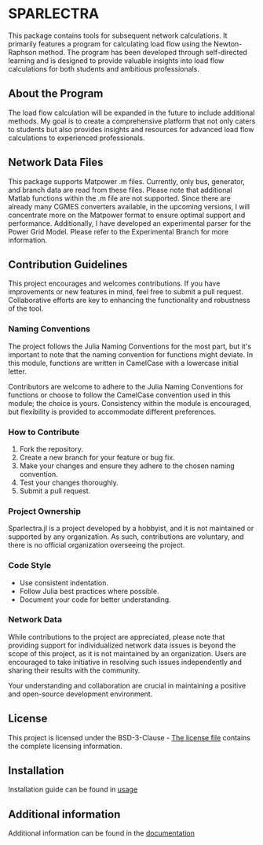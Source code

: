 # SPARLECTRA

This package contains tools for subsequent network calculations. It primarily features a program for calculating load flow using the Newton-Raphson method. The program has been developed through self-directed learning and is designed to provide valuable insights into load flow calculations for both students and ambitious professionals. 


## About the Program

The load flow calculation will be expanded in the future to include additional methods. My goal is to create a comprehensive platform that not only caters to students but also provides insights and resources for advanced load flow calculations to experienced professionals.

## Network Data Files
This package supports Matpower .m files. Currently, only bus, generator, and branch data are read from these files. Please note that additional Matlab functions within the .m file are not supported. Since there are already many CGMES converters available, in the upcoming versions, I will concentrate more on the Matpower format to ensure optimal support and performance. Additionally, I have developed an experimental parser for the Power Grid Model. Please refer to the Experimental Branch for more information.

## Contribution Guidelines

This project encourages and welcomes contributions. If you have improvements or new features in mind, feel free to submit a pull request. Collaborative efforts are key to enhancing the functionality and robustness of the tool.

### Naming Conventions
The project follows the Julia Naming Conventions for the most part, but it's important to note that the naming convention for functions might deviate. In this module, functions are written in CamelCase with a lowercase initial letter.

Contributors are welcome to adhere to the Julia Naming Conventions for functions or choose to follow the CamelCase convention used in this module; the choice is yours. Consistency within the module is encouraged, but flexibility is provided to accommodate different preferences.

### How to Contribute

1. Fork the repository.
2. Create a new branch for your feature or bug fix.
3. Make your changes and ensure they adhere to the chosen naming convention.
4. Test your changes thoroughly.
5. Submit a pull request.

### Project Ownership

Sparlectra.jl is a project developed by a hobbyist, and it is not maintained or supported by any organization. As such, contributions are voluntary, and there is no official organization overseeing the project.

### Code Style

- Use consistent indentation.
- Follow Julia best practices where possible.
- Document your code for better understanding.

### Network Data

While contributions to the project are appreciated, please note that providing support for individualized network data issues is beyond the scope of this project, as it is not maintained by an organization. Users are encouraged to take initiative in resolving such issues independently and sharing their results with the community.

Your understanding and collaboration are crucial in maintaining a positive and open-source development environment.


## License
This project is licensed under the BSD-3-Clause - [The license file](LICENSE) contains the complete licensing information.

## Installation
Installation guide can be found in [usage](/docs/src/usage.md)

## Additional information
Additional information can be found in the [documentation](/docs/src/toc.md)








